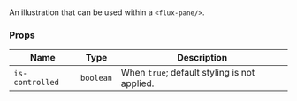 # <flux-pane-illustration/>

An illustration that can be used within a `<flux-pane/>`.

### Props

| Name            | Type      | Description                                  |
|-----------------|-----------|----------------------------------------------|
| `is-controlled` | `boolean` | When `true`; default styling is not applied. |
